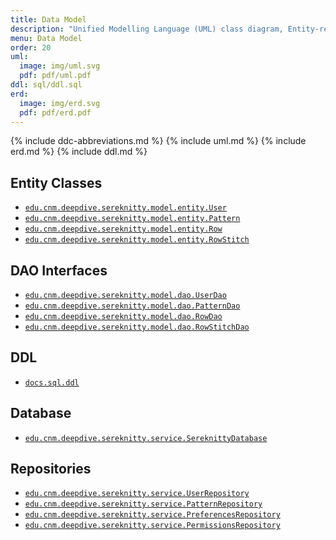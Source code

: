 ```yaml
---
title: Data Model
description: "Unified Modelling Language (UML) class diagram, Entity-relationship diagram (ERD), and Data Definition Language (DDL)."
menu: Data Model
order: 20
uml:
  image: img/uml.svg
  pdf: pdf/uml.pdf
ddl: sql/ddl.sql
erd:
  image: img/erd.svg
  pdf: pdf/erd.pdf
---
```


{% include ddc-abbreviations.md %}
{% include uml.md %}
{% include erd.md %}
{% include ddl.md %}

## Entity Classes

* [`edu.cnm.deepdive.sereknitty.model.entity.User`](https://github.com/ddc-java-17/sereknitty-thedaniellescott/blob/main/app/src/main/java/edu/cnm/deepdive/sereknitty/model/entity/User.java)
* [`edu.cnm.deepdive.sereknitty.model.entity.Pattern`](https://github.com/ddc-java-17/sereknitty-thedaniellescott/blob/main/app/src/main/java/edu/cnm/deepdive/sereknitty/model/entity/Pattern.java)
* [`edu.cnm.deepdive.sereknitty.model.entity.Row`](https://github.com/ddc-java-17/sereknitty-thedaniellescott/blob/main/app/src/main/java/edu/cnm/deepdive/sereknitty/model/entity/Row.java)
* [`edu.cnm.deepdive.sereknitty.model.entity.RowStitch`](https://github.com/ddc-java-17/sereknitty-thedaniellescott/blob/main/app/src/main/java/edu/cnm/deepdive/sereknitty/model/entity/RowStitch.java)


## DAO Interfaces

* [`edu.cnm.deepdive.sereknitty.model.dao.UserDao`](https://github.com/ddc-java-17/sereknitty-thedaniellescott/blob/main/app/src/main/java/edu/cnm/deepdive/sereknitty/model/entity/User.java)
* [`edu.cnm.deepdive.sereknitty.model.dao.PatternDao`](https://github.com/ddc-java-17/sereknitty-thedaniellescott/blob/main/app/src/main/java/edu/cnm/deepdive/sereknitty/model/entity/Pattern.java)
* [`edu.cnm.deepdive.sereknitty.model.dao.RowDao`](https://github.com/ddc-java-17/sereknitty-thedaniellescott/blob/main/app/src/main/java/edu/cnm/deepdive/sereknitty/model/dao/RowDao.java)
* [`edu.cnm.deepdive.sereknitty.model.dao.RowStitchDao`](https://github.com/ddc-java-17/sereknitty-thedaniellescott/blob/main/app/src/main/java/edu/cnm/deepdive/sereknitty/model/dao/RowStitchDao.java)


## DDL

* [`docs.sql.ddl`](https://github.com/ddc-java-17/sereknitty-thedaniellescott/blob/main/docs/sql/ddl.sql)


## Database

* [`edu.cnm.deepdive.sereknitty.service.SereknittyDatabase`](https://github.com/ddc-java-17/sereknitty-thedaniellescott/blob/main/app/src/main/java/edu/cnm/deepdive/sereknitty/service/SereknittyDatabase.java)


## Repositories

* [`edu.cnm.deepdive.sereknitty.service.UserRepository`](https://github.com/ddc-java-17/sereknitty-thedaniellescott/blob/main/app/src/main/java/edu/cnm/deepdive/sereknitty/service/UserRepository.java)
* [`edu.cnm.deepdive.sereknitty.service.PatternRepository`](https://github.com/ddc-java-17/sereknitty-thedaniellescott/blob/main/app/src/main/java/edu/cnm/deepdive/sereknitty/service/PatternRepository.java)
* [`edu.cnm.deepdive.sereknitty.service.PreferencesRepository`](https://github.com/ddc-java-17/sereknitty-thedaniellescott/blob/main/app/src/main/java/edu/cnm/deepdive/sereknitty/service/PreferencesRepository.java)
* [`edu.cnm.deepdive.sereknitty.service.PermissionsRepository`](https://github.com/ddc-java-17/sereknitty-thedaniellescott/blob/main/app/src/main/java/edu/cnm/deepdive/sereknitty/service/PermissionsRepository.java)